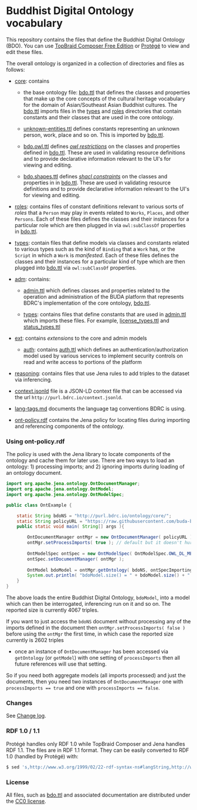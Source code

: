 # Buddhist Digital Ontology vocabulary


This repository contains the files that define the Buddhist Digital Ontology (BDO). You can use [TopBraid Composer Free Edition](https://www.topquadrant.com/downloads/topbraid-composer-install/#) or [Protégé](http://protege.stanford.edu/) to view and edit these files.

The overall ontology is organized in a collection of directories and files as follows: 

- [core](core): contains 
  - the base ontology file: [bdo.ttl](core/bdo.ttl) that defines the classes and properties that make up the core concepts of the cultural heritage vocabulary for the domain of Asian/Southeast Asian Buddhist cultures. The [bdo.ttl](core/bdo.ttl) imports files in the [types](types) and [roles](roles) directories that contain constants and their classes that are used in the core ontology.

  - [unknown-entities.ttl](core/unknown-entities.ttl) defines constants representing an unknown person, work, place and so on. This is imported by [bdo.ttl](core/bdo.ttl).
  - [bdo.owl.ttl](core/bdo.owl.ttl) defines [_owl restrictions_](http://www.infowebml.ws/rdf-owl/Restriction.htm) on the classes and properties defined in [bdo.ttl](core/bdo.ttl). These are used in validating resource definitions and to provide declarative information relevant to the UI's for viewing and editing.
  - [bdo.shapes.ttl](core/bdo.shapes.ttl) defines [_shacl constraints_](https://w3c.github.io/data-shapes/shacl/) on the classes and properties in in [bdo.ttl](core/bdo.ttl). These are used in validating resource definitions and to provide declarative information relevant to the UI's for viewing and editing.
- [roles](roles): contains files of constant definitions relevant to various sorts of _roles_ that a `Person` may play in events related to `Works`, `Places`, and other `Persons`. Each of these files defines the classes and their instances for a particular role which are then plugged in via `owl:subClassOf` properties in [bdo.ttl](core/bdo.ttl).

- [types](types): contain files that define models via classes and constants related to various types such as the kind of `Binding` that a `Work` has, or the `Script` in which a `Work` is _manifested_. Each of these files defines the classes and their instances for a particular kind of type which are then plugged into [bdo.ttl](core/bdo.ttl) via `owl:subClassOf` properties.
- [adm](adm): contains:
  - [admin.ttl](adm/admin.ttl) which defines classes and properties related to the operation and administration of the BUDA platform that represents BDRC's implementation of the core ontology, [bdo.ttl](core/bdo.ttl).
  
  - [types](types): contains files that define constants that are used in [admin.ttl](adm/admin.ttl) which imports these files. For example, [license_types.ttl](adm/types/license_types.ttl) and [status_types.ttl](adm/types/status_types.ttl)
- [ext](ext): contains _extensions_ to the core and admin models
    - [auth](auth): contains [auth.ttl](ext/auth/auth.ttl) which defines an authentication/authorization model used by various services to implement security controls on read and write access to portions of the platform
- [reasoning](reasoning): contains files that use Jena rules to add triples to the dataset via inferencing.
- [context.jsonld](context.jsonld) file is a JSON-LD context file that can be accessed via the url `http://purl.bdrc.io/context.jsonld`.
- [lang-tags.md](lang-tags.md) documents the language tag conventions BDRC is using.
- [ont-policy.rdf](ont-policy.rdf) contains the Jena policy for locating files during importing and referencing components of the ontology.

### Using ont-policy.rdf

The policy is used with the Jena library to locate components of the ontology and cache them for later use. There are two ways to load an ontology: 1) processing imports; and 2) ignoring imports during loading of an ontology document.

```java
import org.apache.jena.ontology.OntDocumentManager;
import org.apache.jena.ontology.OntModel;
import org.apache.jena.ontology.OntModelSpec;

public class OntExample {

    static String bdoNS = "http://purl.bdrc.io/ontology/core/";
    static String policyURL = "https://raw.githubusercontent.com/buda-base/owl-schema/master/ont-policy.rdf";
    public static void main( String[] args ){

        OntDocumentManager ontMgr = new OntDocumentManager( policyURL );
        ontMgr.setProcessImports( true ); // default but it doesn't hurt to be explicit
        
        OntModelSpec ontSpec = new OntModelSpec( OntModelSpec.OWL_DL_MEM );
        ontSpec.setDocumentManager( ontMgr );
        
        OntModel bdoModel = ontMgr.getOntology( bdoNS, ontSpecImporting );
        System.out.println( "bdoModel.size() = " + bdoModel.size() + " triples" );
    }
}
```
The above loads the entire Buddhist Digital Ontology, `bdoModel`, into a model which can then be interrogated, inferencing run on it and so on. The reported size is currently 4067 triples.

If you want to just access the `bdoNS` document without processing any of the imports defined in the document then `ontMgr.setProcessImports( false )` before using the `ontMgr` the first time, in which case the reported size currently is 2602 triples 
- once an instance of `OntDocumentManager` has been accessed via `getOntology` (or `getModel`) with one setting of `processImports` then all future references will use that setting.

So if you need both aggregate models (all imports processed) and just the documents, then you need two instances of `OntDocumentManager` one with `processImports == true` and one with `processImports == false`.

### Changes

See [Change log](CHANGELOG.md).

### RDF 1.0 / 1.1

Protégé handles only RDF 1.0 while TopBraid Composer and Jena handles RDF 1.1. The files are in RDF 1.1 format. They can be easily converted to RDF 1.0 (handled by Protégé) with:

```sh
$ sed 's,http://www.w3.org/1999/02/22-rdf-syntax-ns#langString,http://www.w3.org/1999/02/22-rdf-syntax-ns#PlainLiteral' bdo.ttl > bdo-rdf10.ttl
```

### License

All files, such as [bdo.ttl](bdo.ttl) and associated documentation are distributed under the [CC0 license](https://creativecommons.org/publicdomain/zero/1.0/).
